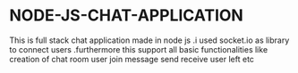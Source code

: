 # NODE-JS-CHAT-APPLICATION
This is full stack chat application made in node js .i used socket.io as library to connect users .furthermore this support all basic functionalities like creation of chat room user join message send receive user left etc 
